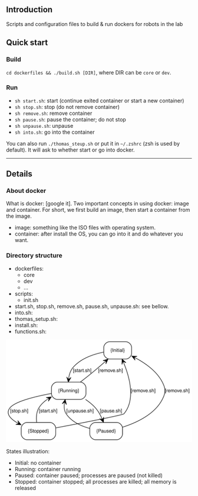 ## Introduction

Scripts and configuration files to build & run dockers for robots in the lab

## Quick start

### Build

`cd dockerfiles && ./build.sh [DIR]`, where DIR can be `core` or `dev`.

### Run

- `sh start.sh`: start (continue exited container or start a new container)
- `sh stop.sh`: stop (do not remove container)
- `sh remove.sh`: remove container
- `sh pause.sh`: pause the container; do not stop
- `sh unpause.sh`: unpause
- `sh into.sh`: go into the container

You can also run `./thomas_steup.sh` or put it in `~/.zshrc` (zsh is used by default). It will ask to whether start or go into docker.

---

## Details

### About docker

What is docker: [google it].
Two important concepts in using docker: image and container. For short, we first build an image, then start a container from the image.

- image: something like the ISO files with operating system.
- container: after install the OS, you can go into it and do whatever you want.

### Directory structure

- dockerfiles:
  - core
  - dev
  - ...
- scripts:
  - init.sh
- start.sh, stop.sh, remove.sh, pause.sh, unpause.sh: see bellow.
- into.sh:
- thomas_setup.sh:
- install.sh:
- functions.sh:

![States](docs/state.svg)

States illustration:

- Initial: no container
- Running: container running
- Paused: container paused; processes are paused (not killed)
- Stopped: container stopped; all processes are killed; all memory is released
